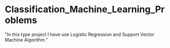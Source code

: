 # Classification_Machine_Learning_Problems

"In this type project I have use Logistic Regression and Support Vector Machine Algorithm."
